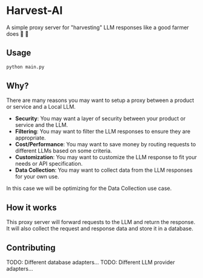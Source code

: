 # Harvest-AI

A simple proxy server for "harvesting" LLM responses like a good farmer does 🐂 🌾

## Usage

```bash
python main.py
```

## Why?

There are many reasons you may want to setup a proxy between a product or service and a Local LLM. 

- **Security**: You may want a layer of security between your product or service and the LLM.
- **Filtering**: You may want to filter the LLM responses to ensure they are appropriate.
- **Cost/Performance**: You may want to save money by routing requests to different LLMs based on some criteria.
- **Customization**: You may want to customize the LLM response to fit your needs or API specification.
- **Data Collection**: You may want to collect data from the LLM responses for your own use.

In this case we will be optimizing for the Data Collection use case.

## How it works

This proxy server will forward requests to the LLM and return the response. It will also collect the request and response data and store it in a database.

## Contributing

TODO: Different database adapters...
TODO: Different LLM provider adapters...
